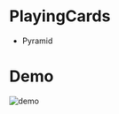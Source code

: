 # PlayingCards

* Pyramid

# Demo
![demo](https://github.com/KanaeOhta/PlayingCards/blob/master/play.gif)

